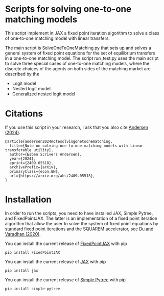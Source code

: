# Scripts for solving one-to-one matching models
This script implement in JAX a fixed point iteration algorithm to solve a class of one-to-one matching model with linear transfers.

The main script is SolveOneToOneMatching.py that sets up and solves a general system of fixed point equations for the set of equilibrium transfers in a one-to-one matching model. The script run_test.py uses the main script to solve three special cases of one-to-one matching models, where the discrete choices of the agents on both sides of the matching market are described by the
 - Logit model
 - Nested logit model
 - Generalized nested logit model

# Citations
If you use this script in your research, I ask that you also cite [Andersen (2024)](https://arxiv.org/pdf/2409.05518).


    @article{andersen2024notesolvingonetoonematching,
      title={Note on solving one-to-one matching models with linear transferable utility}, 
      author={Esben Scrivers Andersen},
      year={2024},
      eprint={2409.05518},
      archivePrefix={arXiv},
      primaryClass={econ.GN},
      url={https://arxiv.org/abs/2409.05518}, 
    }

# Installation
In order to run the scripts, you need to have installed JAX, Simple Pytree, and FixedPointJAX. The latter is an implementation of a fixed point iteration algorithm that allow the user to solve the system of fixed point equations by standard fixed point iterations and the SQUAREM accelerator, see [Du and Varadhan (2020)](https://www.jstatsoft.org/article/view/v092i07).

You can install the current release of [FixedPointJAX](https://pypi.org/project/FixedPointJAX/) with pip

    pip install FixedPointJAX
    
You can install the current release of [JAX](https://github.com/esbenscriver/FixedPointJAX) with pip

    pip install jax

You can install the current release of [Simple Pytree](https://github.com/cgarciae/simple-pytree) with pip

    pip install simple-pytree



